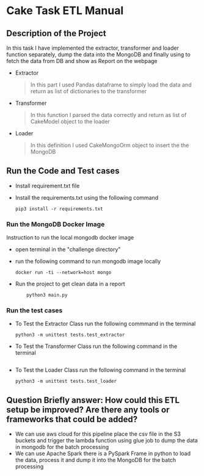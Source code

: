 # Cake Task ETL Manual

## Description of the Project
In this task I have implemented the extractor, transformer and loader function separately, dump the data into the MongoDB and finally using to fetch the data from DB and show as Report on the webpage
* Extractor 
	> In this part I used Pandas dataframe to simply load the data and return as list of dictionaries to the transformer

* Transformer
	>In this function I parsed the data correctly and return as list of CakeModel object to the loader

* Loader
	>In this definition I used CakeMongoOrm object to insert the the MongoDB


## Run the Code and Test cases	

* Install requirement.txt file
* Install the requirements.txt using the following command 

	```
	pip3 install -r requirements.txt 
	```

### Run the MongoDB Docker Image
Instruction to run the local mongodb docker image 

* open terminal in the "challenge directory"
* run the following command to run mongodb image locally

	```
	docker run -ti --network=host mongo
	```
* Run the project to get clean data in a report
	```
		python3 main.py
	```
### Run the test cases

* To Test the Extractor Class run the following commmand in the terminal

	```
	python3 -m unittest tests.test_extractor
	```
* To Test the Transformer Class run the following command in the terminal

	``` python3 -m unittest tests.test_transformer
	```
* To Test the Loader Class run the following command in the terminal

	```
	python3 -m unittest tests.test_loader
	```

## Question Briefly answer: How could this ETL setup be improved? Are there any tools or frameworks that could be added?

* We can use aws cloud for this pipeline place the csv file in the S3 buckets and trigger the lambda function using glue job to dump the data in mongodb for the batch processing
* We can use Apache Spark there is a PySpark Frame in python to load the data, process it and dump it into the MongoDB for the batch processing



